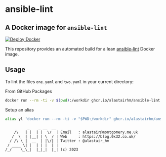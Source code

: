 # ansible-lint

## A Docker image for `ansible-lint`

[![Deploy Docker](https://github.com/alastairhm/ansible-lint/actions/workflows/deploy.yml/badge.svg)](https://github.com/alastairhm/ansible-lint/actions/workflows/deploy.yml)

This repository provides an automated build for a lean [ansible-lint](https://ansible-lint.readthedocs.io/) Docker image.

## Usage

To lint the files `one.yaml` and `two.yaml` in your current directory:

From GitHub Packages

```bash
docker run --rm -ti -v $(pwd):/workdir ghcr.io/alastairhm/ansible-lint ./one.yaml ./two.yaml
```

Setup an alias

```bash
alias yl 'docker run --rm -ti -v "$PWD:/workdir" ghcr.io/alastairhm/ansible-lint'
```

```text
          _    _ __  __ 
    /\   | |  | |  \/  | Email   : alastair@montgomery.me.uk
   /  \  | |__| | \  / | Web     : https://blog.0x32.co.uk/
  / /\ \ |  __  | |\/| | Twitter : @alastair_hm
 / ____ \| |  | | |  | |
/_/    \_\_|  |_|_|  |_| (c) 2023
```

